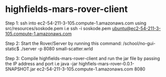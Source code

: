 # highfields-mars-rover-client
Step 1: ssh into ec2-54-211-3-105.compute-1.amazonaws.com using src/resources/soskode.pem i.e ssh -i soskode.pem ubuntu@ec2-54-211-3-105.compute-1.amazonaws.com


Step 2: Start the Rover/Server by running this command: /school/no-gui-static$ ./server -p 8080 small-scatter.wrld


Step 3: Compile highfields-mars-rover-client and run the jar file by passing the IP address and port i.e java -jar highfiels-mars-rover-0.0.1-SNAPSHOT.jar  ec2-54-211-3-105.compute-1.amazonaws.com 8080
